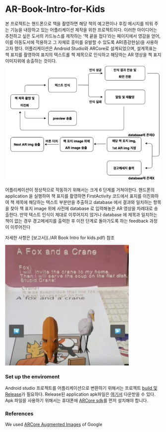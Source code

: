 # AR-Book-Intro-for-Kids


본 프로젝트는 핸드폰으로 책을 촬영하면 해당 책의 예고편이나 후킹 메시지를 띄워 주는 기능을 내장하고 있는 어플리케이션 제작을 위한 프로젝트이다. 이러한 아이디어는 추천하고 싶은 도서의 카드뉴스를 제작하는 ‘책 끝을 접다’라는 페이지에서 영감을 얻어, 이를 아동도서에 적용하고 그 자체로 흥미를 유발할 수 있도록 AR(증강현실)을 사용하고자 했다. 어플리케이션은 Android Studio와 ARCore로 설계되었으며, 설계목표는 책 표지를 촬영하여 표지의 텍스트롤 책 제목으로 인식하고 해당하는 AR 영상을 책 표지 이미지위에 송출하는 것이다.
![Flowchart](./flowchart.PNG)

어플리케이션이 정상적으로 작동하기 위해서는 크게 6 단계를 거쳐야한다. 핸드폰의 application 을 실행하여 책 표지를 촬영하면 FirstActivity 코드에서 표지를 이진화하여 책
제목에 해당하는 텍스트 부분만을 추출하고 database 에서 결과와 일치하는 항목을 찾아 책 표지 image 위에 사전에 database 로 입력해놓은 AR 영상을 차례대로 송출한다. 만약 텍스트
인식이 제대로 이루어지지 않거나 database 에 제목과 일치하는 책이 없는 경우 경고메세지를 출력한 후 이전 단계로 돌아가도록 하는 feedback 과정이 이루어진다

자세한 사항은 [보고서](./AR Book Intro for kids.pdf) 참조

![Result](./Result.jpg)

### Set up the enviroment
Android studio 프로젝트를 어플리케이션으로 변환하기 위해서는 프로젝트 [build 및 Release](https://developer.android.com/studio/run?hl=ko)가 필요하다.
Release된 application apk파일은 [여기서](https://drive.google.com/file/d/10Wl7Zqgn_CkN_GZkeBubOKhIzmBS2iKl/view?usp=sharing) 다운받을 수 있다.
Apk 파일을 사용하기 위해서는 휴대폰에 [ARCore sdk](https://github.com/google-ar/arcore-android-sdk/releases)를 먼저 설치해야 합니다. 

### References
We used [ARCore Augmented Images](https://codelabs.developers.google.com/codelabs/augimg-intro/index.html?index=..%2F..index#0) of Google
